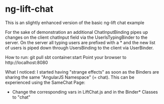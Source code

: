 ng-lift-chat
============

This is an slightly enhanced version of the basic ng-lift chat example

For the sake of demonstration an additional ChatInputBinding pipes up changes on the client chatInput field via the UserIsTypingBinder to the server. 
On the server all typing users are prefixed with a * and the new list of users is piped down through UsersBinding to the client via UserBinder.

How to run:
git pull
sbt
container:start
Point your browser to http://localhost:8080

What I noticed:
I started having "strange effects" as soon as the Binders are sharing the same "AngularJS Namespace" (= chat).
This can be experienced using the SameChat Page:
- Change the corresponding vars in LiftChat.js and in the Binder* Classes to "chat"
